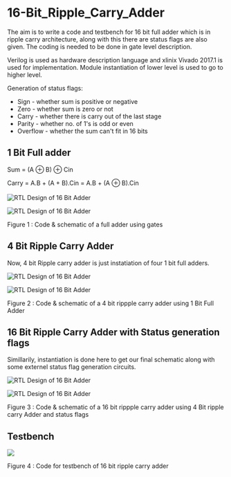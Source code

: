 # 16-Bit_Ripple_Carry_Adder
The aim is to write a code and testbench for 16 bit full adder which is in ripple carry architecture, along with this there are status flags are also given. The coding is needed to be done in gate level description.

Verilog is used as hardware description language and xlinix Vivado 2017.1 is used for implementation. Module instantiation of lower level is used to go to higher level.

Generation of status flags:
- Sign - whether sum is positive or negative
- Zero - whether sum is zero or not
- Carry - whether there is carry out of the last stage
- Parity - whether no. of 1's is odd or even
- Overflow - whether the sum can't fit in 16 bits

## 1 Bit Full adder

Sum = (A $\oplus$ B) $\oplus$ Cin

Carry = A.B + (A + B).Cin = A.B + (A $\oplus$ B).Cin
<br/>
<br/>
![RTL Design of 16 Bit Adder](https://imgur.com/dbnepWB.png)

![RTL Design of 16 Bit Adder](https://imgur.com/EFvJzXt.png)

Figure 1 : Code & schematic of a full adder using gates

## 4 Bit Ripple Carry Adder

Now, 4 bit Ripple carry adder is just instatiation of four 1 bit full adders.

![RTL Design of 16 Bit Adder](https://imgur.com/DjYzT3u.png)

![RTL Design of 16 Bit Adder](https://imgur.com/A8ZObEn.png)

Figure 2 : Code & schematic of a 4 bit rippple carry adder using 1 Bit Full Adder

## 16 Bit Ripple Carry Adder with Status generation flags

Simillarily, instantiation is done here to get our final schematic along with some externel status flag generation circuits.

![RTL Design of 16 Bit Adder](https://imgur.com/II3JqX6.png)

![RTL Design of 16 Bit Adder](https://imgur.com/7B7YTWG.png)

Figure 3 : Code & schematic of a 16 bit rippple carry adder using 4 Bit ripple carry Adder and status flags

## Testbench

![](https://imgur.com/WK5UbBG.png)

Figure 4 : Code for testbench of 16 bit ripple carry adder
 
